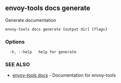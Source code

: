 ## envoy-tools docs generate

Generate documentation

```
envoy-tools docs generate [output dir] [flags]
```

### Options

```
  -h, --help   help for generate
```

### SEE ALSO

* [envoy-tools docs](envoy-tools_docs.md)	 - Documentation for envoy-tools


